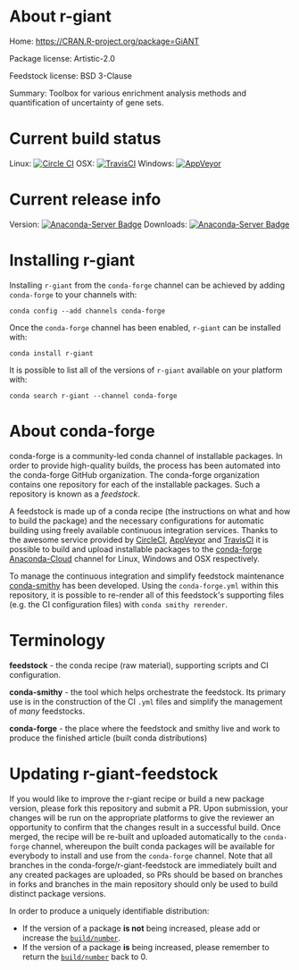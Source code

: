 About r-giant
=============

Home: https://CRAN.R-project.org/package=GiANT

Package license: Artistic-2.0

Feedstock license: BSD 3-Clause

Summary: Toolbox for various enrichment analysis methods and quantification of uncertainty of gene sets.



Current build status
====================

Linux: [![Circle CI](https://circleci.com/gh/conda-forge/r-giant-feedstock.svg?style=shield)](https://circleci.com/gh/conda-forge/r-giant-feedstock)
OSX: [![TravisCI](https://travis-ci.org/conda-forge/r-giant-feedstock.svg?branch=master)](https://travis-ci.org/conda-forge/r-giant-feedstock)
Windows: [![AppVeyor](https://ci.appveyor.com/api/projects/status/github/conda-forge/r-giant-feedstock?svg=True)](https://ci.appveyor.com/project/conda-forge/r-giant-feedstock/branch/master)

Current release info
====================
Version: [![Anaconda-Server Badge](https://anaconda.org/conda-forge/r-giant/badges/version.svg)](https://anaconda.org/conda-forge/r-giant)
Downloads: [![Anaconda-Server Badge](https://anaconda.org/conda-forge/r-giant/badges/downloads.svg)](https://anaconda.org/conda-forge/r-giant)

Installing r-giant
==================

Installing `r-giant` from the `conda-forge` channel can be achieved by adding `conda-forge` to your channels with:

```
conda config --add channels conda-forge
```

Once the `conda-forge` channel has been enabled, `r-giant` can be installed with:

```
conda install r-giant
```

It is possible to list all of the versions of `r-giant` available on your platform with:

```
conda search r-giant --channel conda-forge
```


About conda-forge
=================

conda-forge is a community-led conda channel of installable packages.
In order to provide high-quality builds, the process has been automated into the
conda-forge GitHub organization. The conda-forge organization contains one repository
for each of the installable packages. Such a repository is known as a *feedstock*.

A feedstock is made up of a conda recipe (the instructions on what and how to build
the package) and the necessary configurations for automatic building using freely
available continuous integration services. Thanks to the awesome service provided by
[CircleCI](https://circleci.com/), [AppVeyor](http://www.appveyor.com/)
and [TravisCI](https://travis-ci.org/) it is possible to build and upload installable
packages to the [conda-forge](https://anaconda.org/conda-forge)
[Anaconda-Cloud](http://docs.anaconda.org/) channel for Linux, Windows and OSX respectively.

To manage the continuous integration and simplify feedstock maintenance
[conda-smithy](http://github.com/conda-forge/conda-smithy) has been developed.
Using the ``conda-forge.yml`` within this repository, it is possible to re-render all of
this feedstock's supporting files (e.g. the CI configuration files) with ``conda smithy rerender``.


Terminology
===========

**feedstock** - the conda recipe (raw material), supporting scripts and CI configuration.

**conda-smithy** - the tool which helps orchestrate the feedstock.
                   Its primary use is in the construction of the CI ``.yml`` files
                   and simplify the management of *many* feedstocks.

**conda-forge** - the place where the feedstock and smithy live and work to
                  produce the finished article (built conda distributions)


Updating r-giant-feedstock
==========================

If you would like to improve the r-giant recipe or build a new
package version, please fork this repository and submit a PR. Upon submission,
your changes will be run on the appropriate platforms to give the reviewer an
opportunity to confirm that the changes result in a successful build. Once
merged, the recipe will be re-built and uploaded automatically to the
`conda-forge` channel, whereupon the built conda packages will be available for
everybody to install and use from the `conda-forge` channel.
Note that all branches in the conda-forge/r-giant-feedstock are
immediately built and any created packages are uploaded, so PRs should be based
on branches in forks and branches in the main repository should only be used to
build distinct package versions.

In order to produce a uniquely identifiable distribution:
 * If the version of a package **is not** being increased, please add or increase
   the [``build/number``](http://conda.pydata.org/docs/building/meta-yaml.html#build-number-and-string).
 * If the version of a package **is** being increased, please remember to return
   the [``build/number``](http://conda.pydata.org/docs/building/meta-yaml.html#build-number-and-string)
   back to 0.
